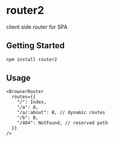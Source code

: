 # router2

client side router for SPA

## Getting Started

```bash
npm install router2
```

## Usage

```tsx
<BrowserRouter
  routes={{
    "/": Index,
    "/a": A,
    "/a/:about": B, // dynamic routes
    "/b": B,
    "/404": NotFound, // reserved path
  }}
/>
```
